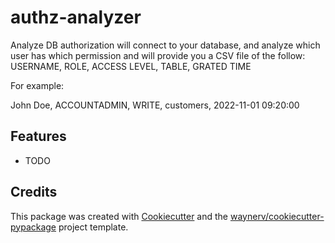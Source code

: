 # authz-analyzer




Analyze DB authorization will connect to your database, and analyze which user has which permission and will provide you a CSV file of the follow:
USERNAME, ROLE, ACCESS LEVEL, TABLE, GRATED TIME

For example:

John Doe, ACCOUNTADMIN, WRITE, customers, 2022-11-01 09:20:00


## Features

* TODO


## Credits

This package was created with [Cookiecutter](https://github.com/audreyr/cookiecutter) and the [waynerv/cookiecutter-pypackage](https://github.com/waynerv/cookiecutter-pypackage) project template.
